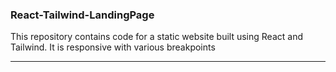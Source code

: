 ### React-Tailwind-LandingPage
This repository contains code for a static website built using React and Tailwind. It is responsive with various breakpoints

****
